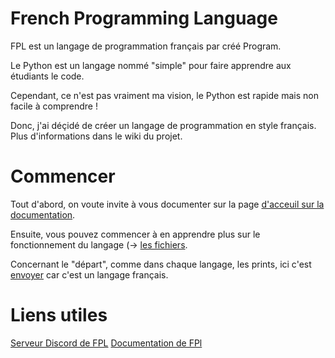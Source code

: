 # French Programming Language

FPL est un langage de programmation français par créé Program.

Le Python est un langage nommé "simple" pour faire apprendre aux étudiants le code.

Cependant, ce n'est pas vraiment ma vision, le Python est rapide mais non facile à comprendre !

Donc, j'ai déçidé de créer un langage de programmation en style français. Plus d'informations dans le wiki du projet.

# Commencer

Tout d'abord, on voute invite à vous documenter sur la page [d'acceuil sur la documentation](https://program-4.gitbook.io/french-programming-language/).

Ensuite, vous pouvez commencer à en apprendre plus sur le fonctionnement du langage (-> [les fichiers](https://program-4.gitbook.io/french-programming-language/les-fichiers).

Concernant le "départ", comme dans chaque langage, les prints, ici c'est [envoyer](https://program-4.gitbook.io/french-programming-language/instructions/le-print) car c'est un langage français.

# Liens utiles

[Serveur Discord de FPL](https://discord.gg/CkFFgXuKwj)
[Documentation de FPl](https://program-4.gitbook.io/french-programming-language/)